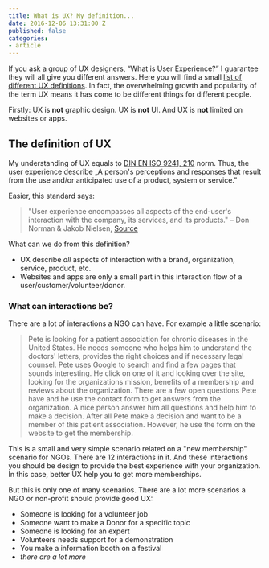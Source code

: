 ```yaml
---
title: What is UX? My definition...
date: 2016-12-06 13:31:00 Z
published: false
categories:
- article
---
```


If you ask a group of UX designers, “What is User Experience?” I guarantee they will all give you different answers. Here you will find a small [list of different UX definitions](http://www.allaboutux.org/ux-definitions). In fact, the overwhelming growth and popularity of the term UX means it has come to be different things for different people.

Firstly: UX is **not** graphic design. UX is **not** UI. And UX is **not** limited on websites or apps.

## The definition of UX
My understanding of UX equals to [DIN EN ISO 9241, 210](https://en.wikipedia.org/wiki/ISO_9241) norm. Thus, the user experience describe „A person's perceptions and responses that result from the use and/or anticipated use of a product, system or service.”

Easier, this standard says:

> "User experience encompasses all aspects of the end-user's interaction with the company, its services, and its products." – Don Norman & Jakob Nielsen, [Source](https://www.nngroup.com/articles/definition-user-experience/)

What can we do from this definition?
- UX describe *all* aspects of interaction with a brand, organization, service, product, etc.
- Websites and apps are only a small part in this interaction flow of a user/customer/volunteer/donor.

### What can interactions be?
There are a lot of interactions a NGO can have. For example a little scenario: 

> Pete is looking for a patient association for chronic diseases in the United States. He needs someone who helps him to understand the doctors' letters, provides the right choices and if necessary legal counsel. Pete uses Google to search and find a few pages that sounds interesting. He click on one of it and looking over the site, looking for the organizations mission, benefits of a membership and reviews about the organization. There are a few open questions Pete have and he use the contact form to get answers from the organization. A nice person answer him all questions and help him to make a decision. After all Pete make a decision and want to be a member of this patient association. However, he use the form on the website to get the membership.

This is a small and very simple scenario related on a "new membership" scenario for NGOs. There are 12 interactions in it. And these interactions you should be design to provide the best experience with your organization. In this case, better UX help you to get more memberships.

But this is only one of many scenarios. There are a lot more scenarios a NGO or non-profit should provide good UX:
- Someone is looking for a volunteer job
- Someone want to make a Donor for a specific topic
- Someone is looking for an expert
- Volunteers needs support for a demonstration
- You make a information booth on a festival
- *there are a lot more*